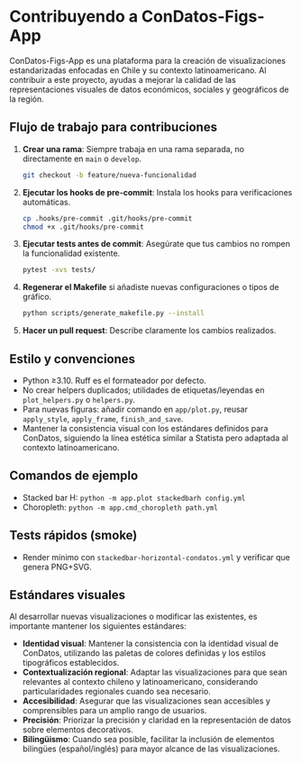 # Contribuyendo a ConDatos-Figs-App

ConDatos-Figs-App es una plataforma para la creación de visualizaciones estandarizadas enfocadas en Chile y su contexto latinoamericano. Al contribuir a este proyecto, ayudas a mejorar la calidad de las representaciones visuales de datos económicos, sociales y geográficos de la región.

## Flujo de trabajo para contribuciones

1. **Crear una rama**: Siempre trabaja en una rama separada, no directamente en `main` o `develop`.

   ```bash
   git checkout -b feature/nueva-funcionalidad
   ```

2. **Ejecutar los hooks de pre-commit**: Instala los hooks para verificaciones automáticas.

   ```bash
   cp .hooks/pre-commit .git/hooks/pre-commit
   chmod +x .git/hooks/pre-commit
   ```

3. **Ejecutar tests antes de commit**: Asegúrate que tus cambios no rompen la funcionalidad existente.

   ```bash
   pytest -xvs tests/
   ```

4. **Regenerar el Makefile** si añadiste nuevas configuraciones o tipos de gráfico.

   ```bash
   python scripts/generate_makefile.py --install
   ```

5. **Hacer un pull request**: Describe claramente los cambios realizados.

## Estilo y convenciones

- Python ≥3.10. Ruff es el formateador por defecto.
- No crear helpers duplicados; utilidades de etiquetas/leyendas en `plot_helpers.py` o `helpers.py`.
- Para nuevas figuras: añadir comando en `app/plot.py`, reusar `apply_style`, `apply_frame`, `finish_and_save`.
- Mantener la consistencia visual con los estándares definidos para ConDatos, siguiendo la línea estética similar a Statista pero adaptada al contexto latinoamericano.

## Comandos de ejemplo

- Stacked bar H: `python -m app.plot stackedbarh config.yml`
- Choropleth: `python -m app.cmd_choropleth path.yml`

## Tests rápidos (smoke)

- Render mínimo con `stackedbar-horizontal-condatos.yml` y verificar que genera PNG+SVG.

## Estándares visuales

Al desarrollar nuevas visualizaciones o modificar las existentes, es importante mantener los siguientes estándares:

- **Identidad visual**: Mantener la consistencia con la identidad visual de ConDatos, utilizando las paletas de colores definidas y los estilos tipográficos establecidos.
- **Contextualización regional**: Adaptar las visualizaciones para que sean relevantes al contexto chileno y latinoamericano, considerando particularidades regionales cuando sea necesario.
- **Accesibilidad**: Asegurar que las visualizaciones sean accesibles y comprensibles para un amplio rango de usuarios.
- **Precisión**: Priorizar la precisión y claridad en la representación de datos sobre elementos decorativos.
- **Bilingüismo**: Cuando sea posible, facilitar la inclusión de elementos bilingües (español/inglés) para mayor alcance de las visualizaciones.
